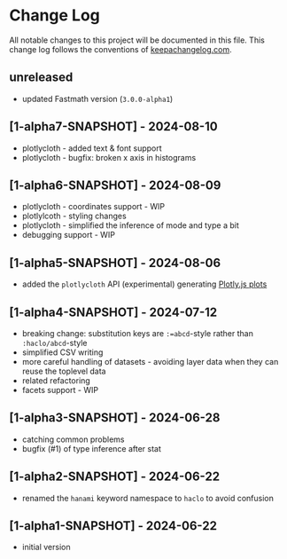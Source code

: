 # Change Log
All notable changes to this project will be documented in this file. This change log follows the conventions of [keepachangelog.com](http://keepachangelog.com/).

## unreleased
- updated Fastmath version (`3.0.0-alpha1`)

## [1-alpha7-SNAPSHOT] - 2024-08-10
- plotlycloth - added text & font support
- plotlycloth - bugfix: broken x axis in histograms

## [1-alpha6-SNAPSHOT] - 2024-08-09
- plotlycloth - coordinates support - WIP
- plotlylcoth - styling changes
- plotlycloth - simplified the inference of mode and type a bit
- debugging support - WIP

## [1-alpha5-SNAPSHOT] - 2024-08-06
- added the `plotlycloth` API (experimental) generating [Plotly.js plots](https://plotly.com/javascript/)

## [1-alpha4-SNAPSHOT] - 2024-07-12
- breaking change: substitution keys are `:=abcd`-style rather than `:haclo/abcd`-style
- simplified CSV writing
- more careful handling of datasets - avoiding layer data when they can reuse the toplevel data
- related refactoring
- facets support - WIP

## [1-alpha3-SNAPSHOT] - 2024-06-28
- catching common problems
- bugfix (#1) of type inference after stat

## [1-alpha2-SNAPSHOT] - 2024-06-22
- renamed the `hanami` keyword namespace to `haclo` to avoid confusion

## [1-alpha1-SNAPSHOT] - 2024-06-22
- initial version
